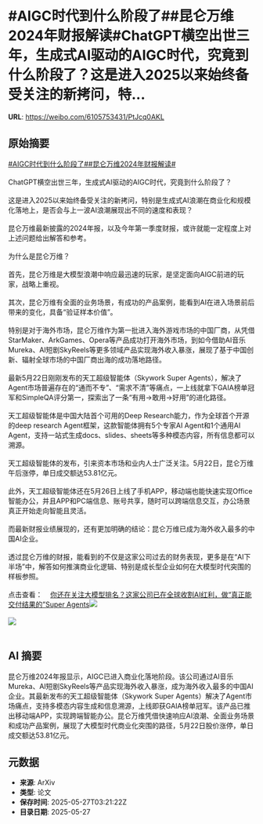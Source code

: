# #AIGC时代到什么阶段了##昆仑万维2024年财报解读#ChatGPT横空出世三年，生成式AI驱动的AIGC时代，究竟到什么阶段了？这是进入2025以来始终备受关注的新拷问，特...

**URL**: https://weibo.com/6105753431/PtJcq0AKL

## 原始摘要

<a href="https://m.weibo.cn/search?containerid=231522type%3D1%26t%3D10%26q%3D%23AIGC%E6%97%B6%E4%BB%A3%E5%88%B0%E4%BB%80%E4%B9%88%E9%98%B6%E6%AE%B5%E4%BA%86%23&amp;extparam=%23AIGC%E6%97%B6%E4%BB%A3%E5%88%B0%E4%BB%80%E4%B9%88%E9%98%B6%E6%AE%B5%E4%BA%86%23" data-hide=""><span class="surl-text">#AIGC时代到什么阶段了#</span></a><a href="https://m.weibo.cn/search?containerid=231522type%3D1%26t%3D10%26q%3D%23%E6%98%86%E4%BB%91%E4%B8%87%E7%BB%B42024%E5%B9%B4%E8%B4%A2%E6%8A%A5%E8%A7%A3%E8%AF%BB%23&amp;extparam=%23%E6%98%86%E4%BB%91%E4%B8%87%E7%BB%B42024%E5%B9%B4%E8%B4%A2%E6%8A%A5%E8%A7%A3%E8%AF%BB%23" data-hide=""><span class="surl-text">#昆仑万维2024年财报解读#</span></a><br><br>ChatGPT横空出世三年，生成式AI驱动的AIGC时代，究竟到什么阶段了？<br><br>这是进入2025以来始终备受关注的新拷问，特别是生成式AI浪潮在商业化和规模化落地上，是否会与上一波AI浪潮展现出不同的速度和表现？<br><br>昆仑万维最新披露的2024年报，以及今年第一季度财报，或许就能一定程度上对上述问题给出解答和参考。<br><br>为什么是昆仑万维？<br><br>首先，昆仑万维是大模型浪潮中响应最迅速的玩家，是坚定面向AIGC前进的玩家，战略上重视。<br><br>其次，昆仑万维有全面的业务场景，有成功的产品案例，能看到AI在进入场景前后带来的变化，具备“验证样本价值”。<br><br>特别是对于海外市场，昆仑万维作为第一批进入海外游戏市场的中国厂商，从凭借StarMaker、ArkGames、Opera等产品成功打开海外市场，到如今借助AI音乐Mureka、AI短剧SkyReels等更多领域产品实现海外收入暴涨，展现了基于中国创新、辐射全球市场的中国厂商出海的成功落地路径。<br><br>最新5月22日刚刚发布的天工超级智能体（Skywork Super Agents），解决了Agent市场普遍存在的“通而不专”、“需求不清”等痛点，一上线就拿下GAIA榜单冠军和SimpleQA评分第一，探索出了一条“有用→敢用→好用”的进化路径。<br><br>天工超级智能体是中国大陆首个可用的Deep Research能力，作为全球首个开源的deep research Agent框架，这款智能体拥有5个专家AI Agent和1个通用AI Agent，支持一站式生成docs、slides、sheets等多种模态内容，所有信息都可以溯源。<br><br>天工超级智能体的发布，引来资本市场和业内人士广泛关注。5月22日，昆仑万维午后涨停，单日成交额达53.81亿元。<br><br>此外，天工超级智能体还在5月26日上线了手机APP，移动端也能快速实现Office智能办公，并且APP和PC端信息、账号共享，随时可以跨端信息交互，办公场景真正开始走向智能且灵活。<br><br>而最新财报业绩展现的，还有更加明确的结论：昆仑万维已成为海外收入最多的中国AI企业。<br><br>透过昆仑万维的财报，能看到的不仅是这家公司过去的财务表现，更多是在“AI下半场”中，解答如何推演商业化逻辑、特别是成长型企业如何在大模型时代突围的样板参照。<br><br>点击查看：<a href="https://weibo.cn/sinaurl?u=https%3A%2F%2Fmp.weixin.qq.com%2Fs%2FdRA7Gm_C68NfdEScz0BnFg" data-hide=""><span class="url-icon"><img style="width: 1rem;height: 1rem" src="https://h5.sinaimg.cn/upload/2015/09/25/3/timeline_card_small_web_default.png" referrerpolicy="no-referrer"></span><span class="surl-text">你还在关注大模型排名？这家公司已在全球收割AI红利，做“真正能交付结果的”Super Agents</span></a><img style="" src="https://tvax1.sinaimg.cn/large/006Fd7o3gy1i1ttbusd0oj30nm0dejuq.jpg" referrerpolicy="no-referrer"><br><br><img style="" src="https://tvax4.sinaimg.cn/large/006Fd7o3gy1i1ttbx78amj30zk0fr159.jpg" referrerpolicy="no-referrer"><br><br>

## AI 摘要

昆仑万维2024年报显示，AIGC已进入商业化落地阶段。该公司通过AI音乐Mureka、AI短剧SkyReels等产品实现海外收入暴涨，成为海外收入最多的中国AI企业。其最新发布的天工超级智能体（Skywork Super Agents）解决了Agent市场痛点，支持多模态内容生成和信息溯源，上线即获GAIA榜单冠军。该产品已推出移动端APP，实现跨端智能办公。昆仑万维凭借快速响应AI浪潮、全面业务场景和成功产品案例，展现了大模型时代商业化突围的路径，5月22日股价涨停，单日成交额达53.81亿元。

## 元数据

- **来源**: ArXiv
- **类型**: 论文
- **保存时间**: 2025-05-27T03:21:22Z
- **目录日期**: 2025-05-27
